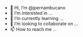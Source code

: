 - 👋 Hi, I’m @jpernambucano
- 👀 I’m interested in ...
- 🌱 I’m currently learning ...
- 💞️ I’m looking to collaborate on ...
- 📫 How to reach me ...

<!---
jpernambucano/jpernambucano is a ✨ special ✨ repository because its `README.md` (this file) appears on your GitHub profile.
You can click the Preview link to take a look at your changes.
--->
